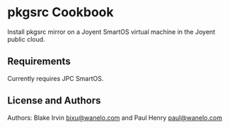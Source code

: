 pkgsrc Cookbook
===============
Install pkgsrc mirror on a Joyent SmartOS virtual machine in the Joyent public cloud.


Requirements
------------
Currently requires JPC SmartOS.



License and Authors
-------------------
Authors: Blake Irvin <bixu@wanelo.com> and Paul Henry <paul@wanelo.com>
